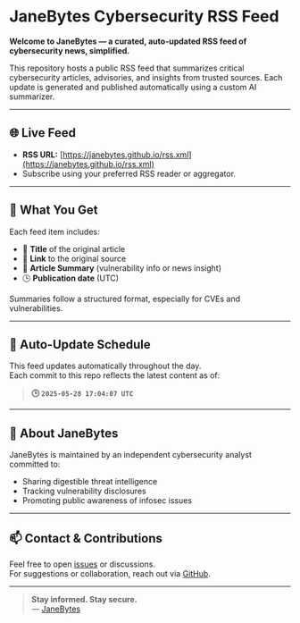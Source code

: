 # JaneBytes Cybersecurity RSS Feed

**Welcome to JaneBytes — a curated, auto-updated RSS feed of cybersecurity news, simplified.**

This repository hosts a public RSS feed that summarizes critical cybersecurity articles, advisories, and insights from trusted sources. Each update is generated and published automatically using a custom AI summarizer.

---

## 🌐 Live Feed

- **RSS URL:** [https://janebytes.github.io/rss.xml](https://janebytes.github.io/rss.xml)
- Subscribe using your preferred RSS reader or aggregator.

---

## 🧠 What You Get

Each feed item includes:

- 📰 **Title** of the original article  
- 🔗 **Link** to the original source  
- 🧾 **Article Summary** (vulnerability info or news insight)  
- 🕒 **Publication date** (UTC)

Summaries follow a structured format, especially for CVEs and vulnerabilities.

---

## 🔄 Auto-Update Schedule

This feed updates automatically throughout the day.  
Each commit to this repo reflects the latest content as of:
> **🕒 `2025-05-28 17:04:07 UTC`**


---

## 🔐 About JaneBytes

JaneBytes is maintained by an independent cybersecurity analyst committed to:

- Sharing digestible threat intelligence
- Tracking vulnerability disclosures
- Promoting public awareness of infosec issues

---

## 📫 Contact & Contributions

Feel free to open [issues](https://github.com/janebytes/janebytes.github.io/issues) or discussions.  
For suggestions or collaboration, reach out via [GitHub](https://github.com/janebytes).

---

> **Stay informed. Stay secure.**  
> — [JaneBytes](https://janebytes.github.io/)
